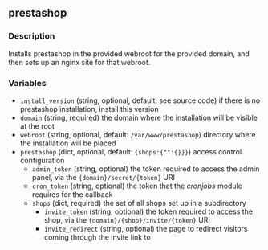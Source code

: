 ## prestashop

### Description

Installs prestashop in the provided webroot for the provided domain, and then sets up an nginx site for that webroot.

### Variables

* `install_version` (string, optional, default: see source code)
  if there is no prestashop installation, install this version
* `domain` (string, required)
  the domain where the installation will be visible at the root
* `webroot` (string, optional, default: `/var/www/prestashop`)
  directory where the installation will be placed
* `prestashop` (dict, optional, default: `{shops:{"":{}}}`)
  access control configuration
    * `admin_token` (string, optional)
      the token required to access the admin panel, via the `{domain}/secret/{token}` URI
    * `cron_token` (string, optional)
      the token that the _cronjobs_ module requires for the callback
    * `shops` (dict, required)
      the set of all shops set up in a subdirectory
        * `invite_token` (string, optional)
          the token required to access the shop, via the `{domain}/{shop}/invite/{token}` URI
        * `invite_redirect` (string, optional)
          the page to redirect visitors coming through the invite link to
